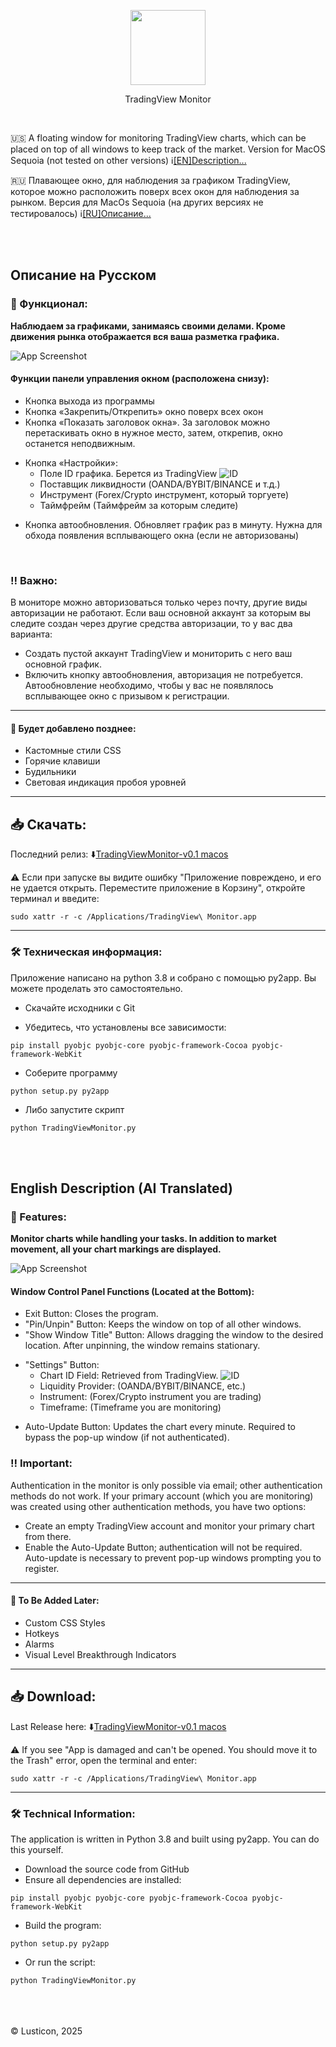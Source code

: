 <p align="center">
  <img width="120" height="120" src="https://i.ibb.co/0Rsx8WGM/Any-Conv-1-com-Group-2-512x512x32.png">
</p>

<p align="center">
TradingView Monitor
</p>
<br>

🇺🇸 A floating window for monitoring TradingView charts, which can be placed on top of all windows to keep track of the market. Version for MacOS Sequoia (not tested on other versions) ℹ️[[EN]Description...](#en-desc)

🇷🇺 Плавающее окно, для наблюдения за графиком TradingView, которое можно расположить поверх всех окон для наблюдения за рынком. Версия для MacOs Sequoia (на других версиях не тестировалось) ℹ️[[RU]Описание...](#ru-desc)


<br>
<br>

<a name="ru-desc"></a>
## Описание на Русском


### 🔸 Функционал:
**Наблюдаем за графиками, занимаясь своими делами. Кроме движения рынка отображается вся ваша разметка графика.**

![App Screenshot](https://i.ibb.co/zWrS3nvg/Untitled.gif)


#### Функции панели управления окном (расположена снизу):

- Кнопка выхода из программы
- Кнопка «Закрепить/Открепить» окно поверх всех окон
- Кнопка «Показать заголовок окна». За заголовок можно перетаскивать окно в нужное место, затем, открепив, окно останется неподвижным.
+ Кнопка «Настройки»: 
    - Поле ID графика. Берется из TradingView
    ![ID](https://i.ibb.co/n8ZhChDK/Untitled1.gif)
    - Поставщик ликвидности (OANDA/BYBIT/BINANCE и т.д.)
    - Инструмент (Forex/Crypto инструмент, который торгуете)
    - Таймфрейм (Таймфрейм за которым следите)
- Кнопка автообновления. Обновляет график раз в минуту. Нужна для обхода появления всплывающего окна (если не авторизованы)

<br>

### ‼️ Важно:

В мониторе можно авторизоваться только через почту, другие виды авторизации не работают. Если ваш основной аккаунт за которым вы следите создан через другие средства авторизации, то у вас два варианта:

- Создать пустой аккаунт TradingView и мониторить с него ваш основной график.
- Включить кнопку автообновления, авторизация не потребуется. Автообновление необходимо, чтобы у вас не появлялось всплывающее окно с призывом к регистрации.

<hr>

#### 🏀 Будет добавлено позднее:
- Кастомные стили CSS
- Горячие клавиши
- Будильники
- Световая индикация пробоя уровней

<hr>

## 📥 Скачать:

Последний релиз: ⬇️[TradingViewMonitor-v0.1 macos](https://github.com/lusticon/TradingViewMonitor/releases/tag/alpha)   

⚠️ Если при запуске вы видите ошибку "Приложение повреждено, и его не удается открыть. Переместите приложение в Корзину", откройте терминал и введите: 

```
sudo xattr -r -c /Applications/TradingView\ Monitor.app 
```


<hr>

### 🛠️ Техническая информация:

Приложение написано на python 3.8 и собрано с помощью py2app. Вы можете проделать это самостоятельно.

- Скачайте исходники с Git
  
- Убедитесь, что установлены все зависимости:
```
pip install pyobjc pyobjc-core pyobjc-framework-Cocoa pyobjc-framework-WebKit
```
- Соберите программу
```
python setup.py py2app
```
- Либо запустите скрипт
```
python TradingViewMonitor.py
```
<br>
<br>

<a name="en-desc"></a>
## English Description (AI Translated)


### 🔸 Features:

**Monitor charts while handling your tasks. In addition to market movement, all your chart markings are displayed.**

![App Screenshot](https://i.ibb.co/zWrS3nvg/Untitled.gif)


#### Window Control Panel Functions (Located at the Bottom):

- Exit Button: Closes the program.
- "Pin/Unpin" Button: Keeps the window on top of all other windows.
- "Show Window Title" Button: Allows dragging the window to the desired location. After unpinning, the window remains stationary.
+ "Settings" Button:
    - Chart ID Field: Retrieved from TradingView.
    ![ID](https://i.ibb.co/n8ZhChDK/Untitled1.gif)
    - Liquidity Provider: (OANDA/BYBIT/BINANCE, etc.)
    - Instrument: (Forex/Crypto instrument you are trading)
    - Timeframe: (Timeframe you are monitoring)
- Auto-Update Button: Updates the chart every minute. Required to bypass the pop-up window (if not authenticated).

### ‼️ Important:

Authentication in the monitor is only possible via email; other authentication methods do not work. If your primary account (which you are monitoring) was created using other authentication methods, you have two options:
 - Create an empty TradingView account and monitor your primary chart from there.
 - Enable the Auto-Update Button; authentication will not be required. Auto-update is necessary to prevent pop-up windows prompting you to register.

<hr>

#### 🏀 To Be Added Later:

- Custom CSS Styles
- Hotkeys
- Alarms
- Visual Level Breakthrough Indicators

<hr>

## 📥 Download:
Last Release here: ⬇️[TradingViewMonitor-v0.1 macos](https://github.com/lusticon/TradingViewMonitor/releases/tag/alpha)   

⚠️ If you see "App is damaged and can't be opened. You should move it to the Trash" error, open the terminal and enter: 

```
sudo xattr -r -c /Applications/TradingView\ Monitor.app 
```

<hr>

### 🛠️ Technical Information:

The application is written in Python 3.8 and built using py2app. You can do this yourself.

- Download the source code from GitHub
- Ensure all dependencies are installed:
```
pip install pyobjc pyobjc-core pyobjc-framework-Cocoa pyobjc-framework-WebKit
```
- Build the program:
```
python setup.py py2app
```
- Or run the script:
```
python TradingViewMonitor.py
```



  
  <br>
  <br>
  <br>
  © Lusticon, 2025
